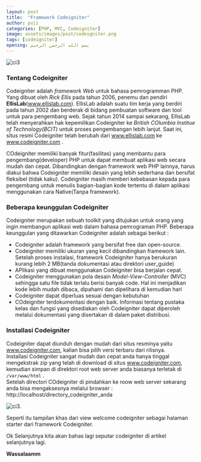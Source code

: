```yaml
---
layout: post
title:  "Framework Codeigniter"
author: puji
categories: [PHP, MVC, Codeigniter]
image: assets/images/post/codeigniter.png
tags: [codeigniter]
opening: بسم الله الرحمن الرحيم
---  
```

![ci3]({{site.url}}/assets/images/post/architecture-codeigniter.png)  

### Tentang Codeigniter  

Codeigniter adalah *framework Web* untuk bahasa pemrogramman PHP. Yang dibuat oleh *Rick Ellis* pada tahun 2006, penemu dan pendiri **EllisLab**(www.ellislab.com). EllisLab adalah suatu tim kerja yang berdiri pada tahun 2002 dan berderak di bidang pembuatan software dan tool untuk para pengembang web. Sejak tahun 2014 sampai sekarang, EllisLab telah menyerahkan hak kepemilikan Codeigniter ke *British COlumbia Institue of Technology(BCIT)* untuk proses pengembangan lebih lanjut. Saat ini, situs resmi Codeigniter telah berubah dari www.ellislab.com ke www.codeigniter.com .  

COdeigniter memiliki banyak fitur(fasilitas) yang membantu para pengembang(developer) PHP untuk dapat membuat aplikasi web secara mudah dan cepat. Dibandingkan dengan framework web PHP lainnya, harus diakui bahwa Codeigniter memiliki desain yang lebih sederhana dan bersifat fleksibel (tidak kaku). Codeigniter masih memberi kebebasan kepada para pengembang untuk menulis bagian-bagian kode tertentu di dalam aplikasi menggunakan cara Native(Tanpa framework).  

### Beberapa keunggulan Codeigniter  

Codeigniter merupakan sebuah toolkit yang ditujukan untuk orang yang ingin membangun aplikasi web dalam bahasa pemrograman PHP. Beberapa keunggulan yang ditawarkan Codeigniter adalah sebagai berikut :  

- Codeigniter adalah framework yang bersifat free dan open-source.
- Codeigniter memiliki ukuran yang kecil dibandingkan framework lain. Setelah proses instalasi, framework Codeigniter hanya berukuran kurang lebih 2 MB(tanda dokumentasi atau direktori user_guide)
- APlikasi yang dibuat menggunakan Codeigniter bisa berjalan cepat.
- Codeigniter menggunakan pola desain *Model-View-Controller* (MVC) sehingga satu file tidak terlalu berisi banyak code. Hal ini menjadikan kode lebih mudah dibaca, dipahami dan dipelihara di kemudian hari
- Codeigniter dapat diperluas sesuai dengan kebutuhan
- COdeigniter terdokumentasi dengan baik. Informasi tentang pustaka kelas dan fungsi yang disediakan oleh Codeigniter dapat diperoleh melalui dokumentasi yang disertakan di dalam paket distribusi.

### Installasi Codeigniter  

Codeigniter dapat diunduh dengan mudah dari situs resminya yaitu www.codeigniter.com, kalian bisa pilih versi terbaru dari rilisnya.  
Installasi Codeigniter sangat mudah dan cepat anda hanya tinggal mengekstrak zip yang telah di download di situs www.codeigniter.com, kemudian simpan di direktori root web server anda biasanya terletak di ```/var/www/html``` .  
Setelah directori COdeigniter di pindahkan ke roow web server sekarang anda bisa mengaksesnya melalui browser : http://localhost/directory_codeigniter_anda  

![ci3]({{site.url}}/public/images/post/Welcome-to-Codeigniter.png).  

Seperti itu tampilan khas dari view welcome codeigniter sebagai halaman starter dari framework Codeigniter.  

Ok Selanjutnya kita akan bahas lagi seputar codeigniter di artikel selanjutnya lagi.  

**Wassalaamm**
